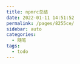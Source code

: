 ```yaml
---
title: npmrc总结
date: 2022-01-11 14:51:52
permalink: /pages/8255ce/
sidebar: auto
categories:
  - 随笔
tags:
  - todo
---
```

